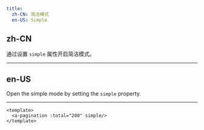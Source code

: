 ```yaml
title:
  zh-CN: 简洁模式
  en-US: Simple
```

## zh-CN

通过设置 `simple` 属性开启简洁模式。

---

## en-US

Open the simple mode by setting the `simple` property.

---

```vue
<template>
  <a-pagination :total="200" simple/>
</template>
```
